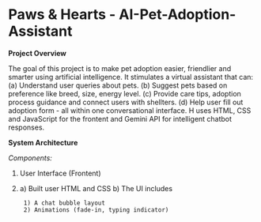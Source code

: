 # Paws & Hearts - AI-Pet-Adoption-Assistant
**Project Overview**

The goal of this project is to make pet adoption easier, friendlier and smarter using artificial intelligence. It stimulates a virtual assistant that can: (a) Understand user queries about pets. (b) Suggest pets based on preference like breed, size, energy level. (c) Provide care tips, adoption process guidance and connect users with shellters. (d) Help user fill out adoption form - all within one conversational interface.
H uses HTML, CSS and JavaScript for the frontent and Gemini API for intelligent chatbot responses.

**System Architecture**

*Components:*
1) User Interface (Frontent)
2) 
   a) Built user HTML and CSS
   b) The UI includes
   
        1) A chat bubble layout
        2) Animations (fade-in, typing indicator)
         
